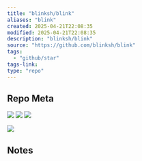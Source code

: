 ```yaml
---
title: "blinksh/blink"
aliases: "blink"
created: 2025-04-21T22:08:35
modified: 2025-04-21T22:08:35
description: "blinksh/blink"
source: "https://github.com/blinksh/blink"
tags:
  - "github/star"
tags-link:
type: "repo"
---
```

## Repo Meta

![](https://img.shields.io/github/stars/blinksh/blink?style=for-the-badge&label=stars) ![](https://img.shields.io/github/repo-size/blinksh/blink?style=for-the-badge&label=size) ![](https://img.shields.io/github/created-at/blinksh/blink?style=for-the-badge&label=since)

[![](https://github-readme-stats.vercel.app/api/pin/?username=blinksh&repo=blink&bg_color=00000000)](https://github.com/blinksh/blink)

## Notes

